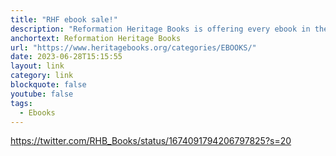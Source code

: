 ```yaml
---
title: "RHF ebook sale!"
description: "Reformation Heritage Books is offering every ebook in their library for $1, $3, or $5."
anchortext: Reformation Heritage Books
url: "https://www.heritagebooks.org/categories/EBOOKS/"
date: 2023-06-28T15:15:55
layout: link
category: link
blockquote: false
youtube: false
tags:
  - Ebooks
---
```


https://twitter.com/RHB_Books/status/1674091794206797825?s=20